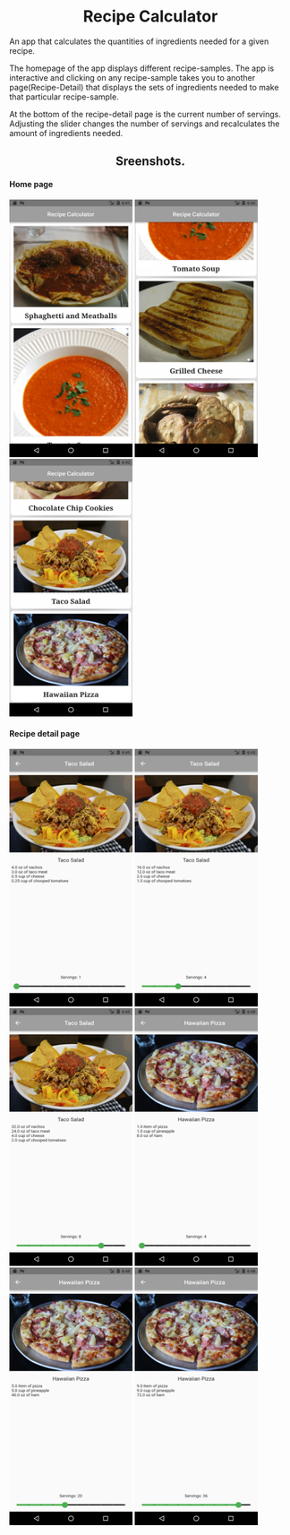 <h1 align="center">Recipe Calculator</h1>
<p>An app that calculates the quantities of ingredients needed for a given recipe.</p>

<p>The homepage of the app displays different recipe-samples. The app is interactive and clicking on any recipe-sample takes you to another page(Recipe-Detail) that displays the sets of ingredients needed to make that particular recipe-sample.</p>

<p>At the bottom of the recipe-detail page is the current number of servings. Adjusting the slider changes the number of servings and recalculates the amount of ingredients needed.</p>

<h2 align="center">Sreenshots.</h2>

<h4>Home page</h4>
<div>
<img src="assets/screenshots/homepage1.png" width=220 height=460 />
<img src="assets/screenshots/homepage2.png" width=220 height=460 />
<img src="assets/screenshots/homepage3.png" width=220 height=460 />
</div>

<h4>Recipe detail page</h4>
<div>
<img src="assets/screenshots/recipedetail1.png" width=220 height=460 />
<img src="assets/screenshots/recipedetail2.png" width=220 height=460 />
<img src="assets/screenshots/recipedetail3.png" width=220 height=460 />
<img src="assets/screenshots/recipedetail4.png" width=220 height=460 />
<img src="assets/screenshots/recipedetail5.png" width=220 height=460 />
<img src="assets/screenshots/recipedetail6.png" width=220 height=460 />
</div>